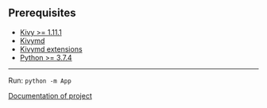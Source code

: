 Prerequisites
-------------

- [Kivy >= 1.11.1](http://kivy.org/#download)
- [Kivymd](https://pypi.org/project/kivymd/)
- [Kivymd extensions](https://pypi.org/project/kivymd-extensions.sweetalert/)
- [Python >= 3.7.4](https://www.python.org/downloads/)

-------------

Run: 
`python -m App`

[Documentation of project](https://minhnhatcoder.github.io/Financy---money-manager/App/html/App/)
